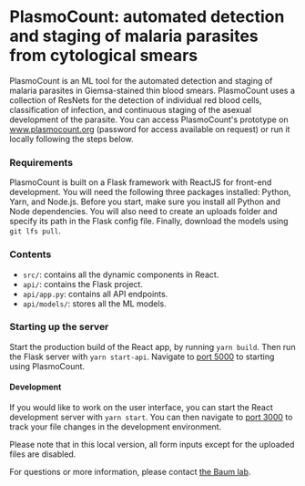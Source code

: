# PlasmoCount: automated detection and staging of malaria parasites from cytological smears

PlasmoCount is an ML tool for the automated detection and staging of malaria parasites in Giemsa-stained thin blood smears. PlasmoCount uses a collection of ResNets for the detection of individual red blood cells, classification of infection, and continuous staging of the asexual development of the parasite. You can access PlasmoCount's prototype on www.plasmocount.org (password for access available on request) or run it locally following the steps below.

### Requirements

PlasmoCount is built on a Flask framework with ReactJS for front-end development. You will need the following three packages installed: Python, Yarn, and Node.js. Before you start, make sure you install all Python and Node dependencies. You will also need to create an uploads folder and specify its path in the Flask config file. Finally, download the models using `git lfs pull`.

### Contents

- `src/`: contains all the dynamic components in React.
- `api/`: contains the Flask project.
- `api/app.py`: contains all API endpoints.
- `api/models/`: stores all the ML models.

### Starting up the server

Start the production build of the React app, by running `yarn build`.
Then run the Flask server with `yarn start-api`.
Navigate to [port 5000](http://localhost:5000) to starting using PlasmoCount.

#### Development

If you would like to work on the user interface, you can start the React development server with `yarn start`. You can then navigate to [port 3000](http://localhost:3000) to track your file changes in the development environment.

Please note that in this local version, all form inputs except for the uploaded files are disabled.

For questions or more information, please contact [the Baum lab](https://baumlab.com).
